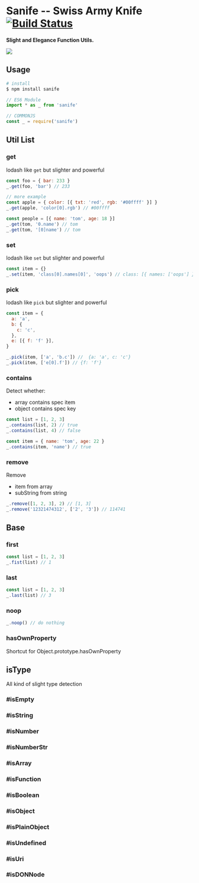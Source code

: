 # Sanife -- Swiss Army Knife [![Build Status](https://travis-ci.org/yesvods/sanife.svg?branch=master)](https://travis-ci.org/yesvods/sanife)

**Slight and Elegance Function Utils.**

![](https://ooo.0o0.ooo/2017/03/08/58c01857b426d.png)

## Usage

```bash
# install
$ npm install sanife
```

```js
// ES6 Module
import * as _ from 'sanife'

// COMMONJS
const _ = require('sanife')
```

## Util List

### get

lodash like `get` but slighter and powerful

```js
const foo = { bar: 233 }
_.get(foo, 'bar') // 233

// more example
const apple = { color: [{ txt: 'red', rgb: '#00ffff' }] }
_.get(apple, 'color[0].rgb') // #00ffff

const people = [{ name: 'tom', age: 18 }]
_.get(tom, '0.name') // tom
_.get(tom, '[0]name') // tom
```

### set

lodash like `set` but slighter and powerful

```js
const item = {}
_.set(item, 'class[0].names[0]', 'oops') // class: [{ names: ['oops'] }]
```

### pick

lodash like `pick` but slighter and powerful

```js
const item = {
  a: 'a',
  b: {
    c: 'c',
  },
  e: [{ f: 'f' }],
}

_.pick(item, ['a', 'b.c']) //  {a: 'a', c: 'c'}
_.pick(item, ['e[0].f']) // {f: 'f'}
```

### contains

Detect whether:

* array contains spec item
* object contains spec key

```js
const list = [1, 2, 3]
_.contains(list, 2) // true
_.contains(list, 4) // false

const item = { name: 'tom', age: 22 }
_.contains(item, 'name') // true
```

### remove

Remove

* item from array
* subString from string

```js
_.remove([1, 2, 3], 2) // [1, 3]
_.remove('12321474312', ['2', '3']) // 114741
```

## Base

### first

```js
const list = [1, 2, 3]
_.fist(list) // 1
```

### last

```js
const list = [1, 2, 3]
_.last(list) // 3
```

### noop

```js
_.noop() // do nothing
```

### hasOwnProperty

Shortcut for Object.prototype.hasOwnProperty

## isType

All kind of slight type detection

### #isEmpty

### #isString

### #isNumber

### #isNumberStr

### #isArray

### #isFunction

### #isBoolean

### #isObject

### #isPlainObject

### #isUndefined

### #isUri

### #isDONNode
